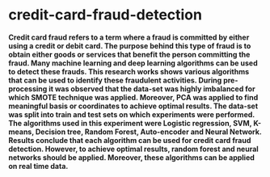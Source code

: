# credit-card-fraud-detection<br>
**Credit card fraud refers to a term where a fraud is
committed by either using a credit or debit card. The purpose
behind this type of fraud is to obtain either goods or services that
benefit the person committing the fraud. Many machine learning
and deep learning algorithms can be used to detect these frauds.
This research works shows various algorithms that can be used to
identify these fraudulent activities. During pre-processing it was
observed that the data-set was highly imbalanced for which
SMOTE technique was applied. Moreover, PCA was applied to
find meaningful basis or coordinates to achieve optimal results.
The data-set was split into train and test sets on which experiments
were performed. The algorithms used in this experiment were
Logistic regression, SVM, K-means, Decision tree, Random
Forest, Auto-encoder and Neural Network. Results conclude that
each algorithm can be used for credit card fraud detection.
However, to achieve optimal results, random forest and neural
networks should be applied. Moreover, these algorithms can be
applied on real time data.**
